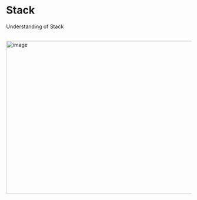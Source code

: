 # Stack
Understanding of Stack

<br>
<img width="696" height="417" alt="image" src="https://github.com/user-attachments/assets/b3544fbe-bff6-4f35-95c7-4a0ec57de4dc" />

